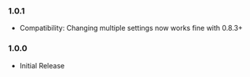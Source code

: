 ### 1.0.1
* Compatibility: Changing multiple settings now works fine with 0.8.3+

### 1.0.0
* Initial Release